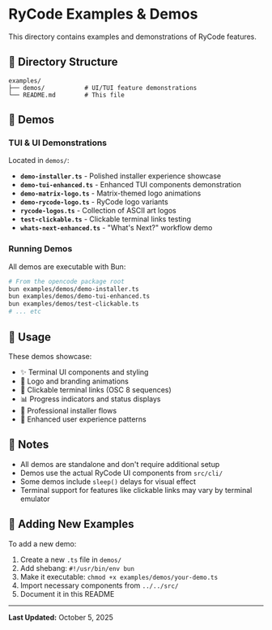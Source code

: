 # RyCode Examples & Demos

This directory contains examples and demonstrations of RyCode features.

## 📂 Directory Structure

```
examples/
├── demos/           # UI/TUI feature demonstrations
└── README.md        # This file
```

## 🎨 Demos

### TUI & UI Demonstrations

Located in `demos/`:

- **`demo-installer.ts`** - Polished installer experience showcase
- **`demo-tui-enhanced.ts`** - Enhanced TUI components demonstration
- **`demo-matrix-logo.ts`** - Matrix-themed logo animations
- **`demo-rycode-logo.ts`** - RyCode logo variants
- **`rycode-logos.ts`** - Collection of ASCII art logos
- **`test-clickable.ts`** - Clickable terminal links testing
- **`whats-next-enhanced.ts`** - "What's Next?" workflow demo

### Running Demos

All demos are executable with Bun:

```bash
# From the opencode package root
bun examples/demos/demo-installer.ts
bun examples/demos/demo-tui-enhanced.ts
bun examples/demos/test-clickable.ts
# ... etc
```

## 🔧 Usage

These demos showcase:

- ✨ Terminal UI components and styling
- 🎨 Logo and branding animations
- 🔗 Clickable terminal links (OSC 8 sequences)
- 📊 Progress indicators and status displays
- 🎯 Professional installer flows
- 💫 Enhanced user experience patterns

## 📝 Notes

- All demos are standalone and don't require additional setup
- Demos use the actual RyCode UI components from `src/cli/`
- Some demos include `sleep()` delays for visual effect
- Terminal support for features like clickable links may vary by terminal emulator

## 🚀 Adding New Examples

To add a new demo:

1. Create a new `.ts` file in `demos/`
2. Add shebang: `#!/usr/bin/env bun`
3. Make it executable: `chmod +x examples/demos/your-demo.ts`
4. Import necessary components from `../../src/`
5. Document it in this README

---

**Last Updated:** October 5, 2025
